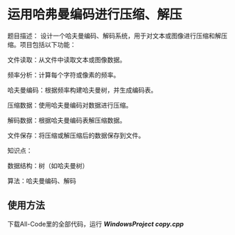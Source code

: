 # 运用哈弗曼编码进行压缩、解压

题目描述： 设计一个哈夫曼编码、解码系统，用于对文本或图像进行压缩和解压缩。项目包括以下功能：

文件读取：从文件中读取文本或图像数据。

频率分析：计算每个字符或像素的频率。

哈夫曼编码：根据频率构建哈夫曼树，并生成编码表。

压缩数据：使用哈夫曼编码对数据进行压缩。

解码数据：根据哈夫曼编码表解压缩数据。

文件保存：将压缩或解压缩后的数据保存到文件。

知识点：

数据结构：树（如哈夫曼树）

算法：哈夫曼编码、解码


## 使用方法
下载All-Code里的全部代码，运行 ___WindowsProject copy.cpp___
